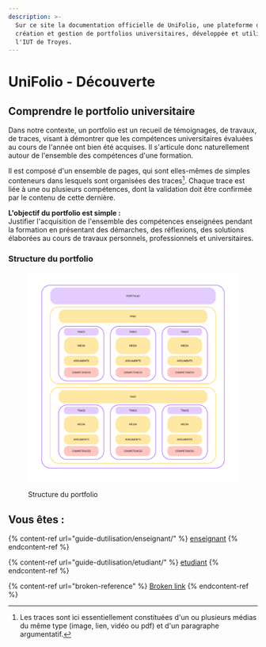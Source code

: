 ```yaml
---
description: >-
  Sur ce site la documentation officielle de UniFolio, une plateforme de
  création et gestion de portfolios universitaires, développée et utilisée par
  l'IUT de Troyes.
---
```


# UniFolio - Découverte

## Comprendre le portfolio universitaire

Dans notre contexte, un portfolio est un recueil de témoignages, de travaux, de traces, visant à démontrer que les compétences universitaires évaluées au cours de l'année ont bien été acquises. Il s'articule donc naturellement autour de l'ensemble des compétences d'une formation.

Il est composé d'un ensemble de pages, qui sont elles-mêmes de simples conteneurs dans lesquels sont organisées des traces[^1]. Chaque trace est liée à une ou plusieurs compétences, dont la validation doit être confirmée par le contenu de cette dernière.

**L'objectif du portfolio est simple :** \
Justifier l'acquisition de l'ensemble des compétences enseignées pendant la formation en présentant des démarches, des réflexions, des solutions élaborées au cours de travaux personnels, professionnels et universitaires.

### Structure du portfolio

<figure><img src=".gitbook/assets/UniFolio eval trace (13).png" alt=""><figcaption><p>Structure du portfolio</p></figcaption></figure>

## Vous êtes :&#x20;

{% content-ref url="guide-dutilisation/enseignant/" %}
[enseignant](guide-dutilisation/enseignant/)
{% endcontent-ref %}

{% content-ref url="guide-dutilisation/etudiant/" %}
[etudiant](guide-dutilisation/etudiant/)
{% endcontent-ref %}

{% content-ref url="broken-reference" %}
[Broken link](broken-reference)
{% endcontent-ref %}



[^1]: Les traces sont ici essentiellement constituées d'un ou plusieurs médias du même type (image, lien, vidéo ou pdf) et d'un paragraphe argumentatif.
